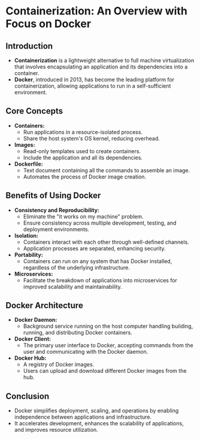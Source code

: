 # Containerization: An Overview with Focus on Docker

## Introduction
- **Containerization** is a lightweight alternative to full machine virtualization that involves encapsulating an application and its dependencies into a container.
- **Docker**, introduced in 2013, has become the leading platform for containerization, allowing applications to run in a self-sufficient environment.

## Core Concepts
- **Containers:**
  - Run applications in a resource-isolated process.
  - Share the host system's OS kernel, reducing overhead.
- **Images:**
  - Read-only templates used to create containers.
  - Include the application and all its dependencies.
- **Dockerfile:**
  - Text document containing all the commands to assemble an image.
  - Automates the process of Docker image creation.

## Benefits of Using Docker
- **Consistency and Reproducibility:**
  - Eliminate the "it works on my machine" problem.
  - Ensure consistency across multiple development, testing, and deployment environments.
- **Isolation:**
  - Containers interact with each other through well-defined channels.
  - Application processes are separated, enhancing security.
- **Portability:**
  - Containers can run on any system that has Docker installed, regardless of the underlying infrastructure.
- **Microservices:**
  - Facilitate the breakdown of applications into microservices for improved scalability and maintainability.

## Docker Architecture
- **Docker Daemon:**
  - Background service running on the host computer handling building, running, and distributing Docker containers.
- **Docker Client:**
  - The primary user interface to Docker, accepting commands from the user and communicating with the Docker daemon.
- **Docker Hub:**
  - A registry of Docker images.
  - Users can upload and download different Docker images from the hub.

## Conclusion
- Docker simplifies deployment, scaling, and operations by enabling independence between applications and infrastructure.
- It accelerates development, enhances the scalability of applications, and improves resource utilization.
